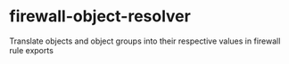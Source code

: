 # firewall-object-resolver
Translate objects and object groups into their respective values in firewall rule exports
